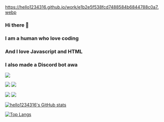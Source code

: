 https://hello1234316.github.io/work/e1b2e5f538fcd7488584b6844788c0a7.webp

### Hi there 👋

### I am a human who love coding

### And I love Javascript and HTML

### I also made a Discord bot awa

[![](https://raw.githubusercontent.com/hello1234316/hello1234316/master/profile-summary-card-output/github_dark/0-profile-details.svg)](https://github.com/vn7n24fzkq/github-profile-summary-cards)

[![](https://raw.githubusercontent.com/hello1234316/hello1234316/master/profile-summary-card-output/github_dark/1-repos-per-language.svg)](https://github.com/vn7n24fzkq/github-profile-summary-cards) [![](https://raw.githubusercontent.com/hello1234316/hello1234316/master/profile-summary-card-output/github_dark/2-most-commit-language.svg)](https://github.com/vn7n24fzkq/github-profile-summary-cards)

[![](https://raw.githubusercontent.com/hello1234316/hello1234316/master/profile-summary-card-output/github_dark/3-stats.svg)](https://github.com/vn7n24fzkq/github-profile-summary-cards) [![](https://raw.githubusercontent.com/hello1234316/hello1234316/master/profile-summary-card-output/github_dark/4-productive-time.svg)](https://github.com/vn7n24fzkq/github-profile-summary-cards)

[![hello1234316's GitHub stats](https://github-readme-stats.vercel.app/api?username=hello1234316&show_icons=true&title_color=00AEFF&icon_color=2DDE98&text_color=FFFFFF&bg_color=050F2C)](https://github.com/hello1234316)

[![Top Langs](https://github-readme-stats.vercel.app/api/top-langs/?username=hello1234316&show_icons=true&title_color=00AEFF&icon_color=2DDE98&text_color=FFFFFF&bg_color=050F2C&layout=compact)](https://github.com/hello1234316)

